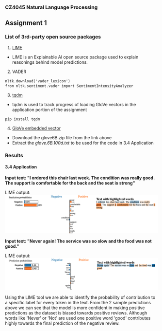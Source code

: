 ### CZ4045 Natural Language Processing
## Assignment 1

### List of 3rd-party open source packages
1. [LIME](https://github.com/marcotcr/lime)
- LIME is an Explainable AI open source package used to explain reasonings behind model predictions. 
2. VADER
```
nltk.download('vader_lexicon')
from nltk.sentiment.vader import SentimentIntensityAnalyzer
```
3. [tqdm](https://pypi.org/project/tqdm/)
- tqdm is used to track progress of loading GloVe vectors in the application portion of the assignment
```
pip install tqdm
```
4. [GloVe embedded vector](https://nlp.stanford.edu/projects/glove/) 
- Download the glove6B.zip file from the link above 
- Extract the *glove.6B.100d.txt* to be used for the code in 3.4 Application


### Results 
#### 3.4 Application 

**Input text: "I ordered this chair last week. The condition was really good. The support is comfortable for the back and the seat is strong"**

LIME output:
![Positive Prediction](pos_pred.png)

**Input text: "Never again! The service was so slow and the food was not good."**

LIME output:
![Negative Prediction](neg_pred.png)

Using the LIME tool we are able to identify the probability of contribution to a specific label for every token in the text. From the 2 sample predictions above we can see that the model is more confident in making positive predictions as the dataset is biased towards positive reviews. Although words like 'Never' or 'Not' are used one positive word 'good' contributes highly towards the final prediction of the negative review. 
